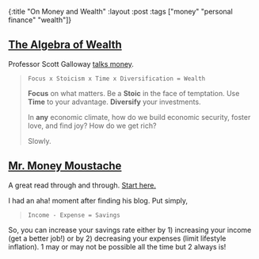 {:title  "On Money and Wealth"
 :layout :post
 :tags   ["money" "personal finance" "wealth"]}
 
## [The Algebra of Wealth](https://www.profgalloway.com/the-algebra-of-wealth/)

Professor Scott Galloway [talks money](https://www.profgalloway.com/the-algebra-of-wealth/).

> `Focus x Stoicism x Time x Diversification = Wealth`
>
> **Focus** on what matters. Be a **Stoic** in the face of temptation. Use **Time** to your advantage. **Diversify** your investments. 
>
> In **any** economic climate, how do we build economic security, foster love, and find joy? How do we get rich? 
>
> Slowly.

## [Mr. Money Moustache](https://www.mrmoneymustache.com/)

A great read through and through. [Start here.](https://www.mrmoneymustache.com/2013/02/22/getting-rich-from-zero-to-hero-in-one-blog-post/)

I had an aha! moment after finding his blog. Put simply,

> `Income - Expense = Savings`

So, you can increase your savings rate either by 1) increasing your income (get a better job!) or by 2) decreasing your expenses (limit lifestyle inflation). 1 may or may not be possible all the time but 2 always is!
